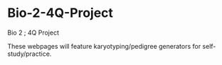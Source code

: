 # Bio-2-4Q-Project
Bio 2 ; 4Q Project

These webpages will feature karyotyping/pedigree generators for self-study/practice.
